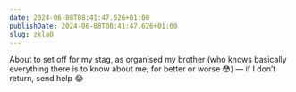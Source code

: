 ```yaml
---
date: 2024-06-08T08:41:47.626+01:00
publishDate: 2024-06-08T08:41:47.626+01:00
slug: zkla0
---
```


About to set off for my stag, as organised my brother (who knows basically everything there is to know about me; for better or worse 😳) — if I don’t return, send help 😂
